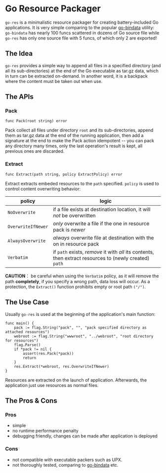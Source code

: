 # Go Resource Packager

`go-res` is a minimalistic resource packager for creating battery-included Go applications.  It is very simple comparing to the popular [go-bindata](https://github.com/go-bindata/go-bindata) utility: `go-bindata` has nearly 100 funcs scattered in dozens of Go source file while `go-res` has only one source file with 5 funcs, of which only 2 are exported!

## The Idea

`go-res` provides a simple way to append all files in a specified directory (and all its sub-directories) at the end of the Go executable as tar.gz data, which in turn can be extracted on-demand.  In another word, it is a backpack where the content must be taken out when use.

## The APIs

### Pack

    func Pack(root string) error

Pack collect all files under directory `root` and its sub-directories, append them as tar.gz data at the end of the running application, then add a signature at the end to make the Pack action idempotent -- you can pack any directory many times, only the last operation's result is kept, all previous ones are discarded.

### Extract

    func Extract(path string, policy ExtractPolicy) error

Extract extracts embeded resources to the `path` specified. `policy` is used to control content overwriting behavior:

|policy  |logic  |
|-- |-- |
|`NoOverwrite`|if a file exists at destination location, it will _not_ be overwritten|
|`OverwriteIfNewer`|_only_ overwrite a file if the one in resource pack is _newer_|
|`AlwaysOverwrite`|_always_ overwrite file at destination with the on in resource pack|
|`Verbatim`|if `path` exists, _remove_ it with _all_ its contents, then extract resources to (newly created) `path`|

**CAUTION**： be careful when using the `Verbatim` policy, as it will remove the path **completely**, if you specify a wrong path, data loss will occur. As a protection, the `Extract()` function prohibits empty or root path `("/")`.

## The Use Case

Usually `go-res` is used at the beginning of the application's main function:

    func main() {
        pack := flag.String("pack", "", "pack specified directory as attached resources")
        webroot := flag.String("wwwroot", "../webroot", "root directory for resources")
        flag.Parse()
        if *pack != nil {
            assert(res.Pack(*pack))
            return
        }
        res.Extract(*webroot, res.OverwriteIfNewer)
    }

Resources are extracted on the launch of application. Afterwards, the application just use resources as normal files.

## The Pros & Cons

### Pros

* simple
* no runtime performance penalty
* debugging friendly, changes can be made after application is deployed

### Cons

* not compatible with executable packers such as UPX. 
* not thoroughly tested, comparing to [go-bindata](https://github.com/go-bindata/go-bindata) etc.